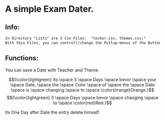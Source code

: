 # A simple Exam Dater.


## Info:
```diff
In Directory "Lists" are 2 Csv-Files:  "techer.csv, themes.csv;"
With this Files, you can controll/change the Pullup-menus of the Buttons "Teacher" and "Theme"
```

## Functions:

You can save a Date with Teacher and Theme.

$${\color{lightgreen} Its \space 5 \space Days \space bevor \space your \space Date, \space the \space Color \space of \space the \space Date \space is \space changing \space to \space \color{orange}Orange.}$$
$${\color{lightgreen} 3 \space Days \space bevor \space changing \space to \space \color{red}Red.}$$


Its One Day after Date the entry delete himself.



